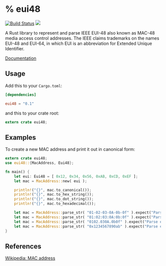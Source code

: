 % eui48
====

[![Build Status](https://travis-ci.org/rust-lang-nursery/eui48.svg?branch=master)](https://travis-ci.org/rust-lang-nursery/eui48)
[![](http://meritbadge.herokuapp.com/eui48)](https://crates.io/crates/eui48)

A Rust library to represent and parse IEEE EUI-48 also known as MAC-48 media access control addresses.
The IEEE claims trademarks on the names EUI-48 and EUI-64, in which EUI is an abbreviation for Extended Unique Identifier.


[Documentation](https://doc.rust-lang.org/eui48)

## Usage

Add this to your `Cargo.toml`:

```toml
[dependencies]

eui48 = "0.1"
```

and this to your crate root:

```rust
extern crate eui48;
```

## Examples

To create a new MAC address and print it out in canonical form:

```rust
extern crate eui48;
use eui48::{MacAddress, Eui48};

fn main() {
	let eui: Eui48 = [ 0x12, 0x34, 0x56, 0xAB, 0xCD, 0xEF ];
	let mac = MacAddress::new( eui );

	println!("{}", mac.to_canonical());
	println!("{}", mac.to_hex_string());
	println!("{}", mac.to_dot_string());
	println!("{}", mac.to_hexadecimal());

	let mac = MacAddress::parse_str( "01-02-03-0A-0b-0f" ).expect("Parse error {}");
	let mac = MacAddress::parse_str( "01:02:03:0A:0b:0f" ).expect("Parse error {}");
	let mac = MacAddress::parse_str( "0102.030A.0b0f" ).expect("Parse error {}");
	let mac = MacAddress::parse_str( "0x1234567890ab" ).expect("Parse error {}");
}
```

## References
[Wikipedia: MAC address](https://en.wikipedia.org/wiki/MAC_address)

